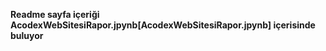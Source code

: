 
**Readme sayfa içeriği AcodexWebSitesiRapor.jpynb[AcodexWebSitesiRapor.jpynb] içerisinde buluyor**

